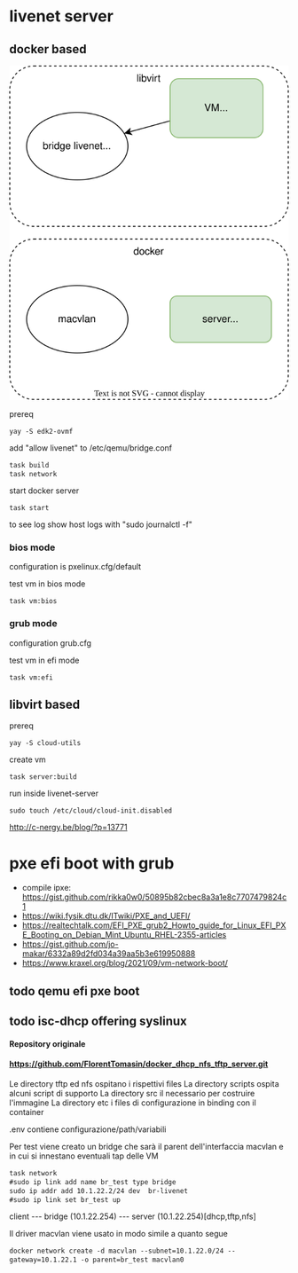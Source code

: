 # livenet server


## docker based



![Schema](images/network.drawio.svg)

prereq
```
yay -S edk2-ovmf
```

add "allow livenet" to /etc/qemu/bridge.conf


```
task build
task network
```

start docker server
```
task start
```

to see log show host logs with "sudo journalctl -f"

### bios mode


configuration is pxelinux.cfg/default

test vm in bios mode
```
task vm:bios
```


### grub mode


configuration grub.cfg

test vm in efi mode
```
task vm:efi
```


## libvirt based

prereq
```
yay -S cloud-utils
```

create vm
```
task server:build
```

run inside livenet-server
```
sudo touch /etc/cloud/cloud-init.disabled
```







http://c-nergy.be/blog/?p=13771

# pxe efi boot with grub



- compile ipxe: https://gist.github.com/rikka0w0/50895b82cbec8a3a1e8c7707479824c1
- https://wiki.fysik.dtu.dk/ITwiki/PXE_and_UEFI/
- https://realtechtalk.com/EFI_PXE_grub2_Howto_guide_for_Linux_EFI_PXE_Booting_on_Debian_Mint_Ubuntu_RHEL-2355-articles
- https://gist.github.com/jo-makar/6332a89d2fd034a39aa5b3e619950888
- https://www.kraxel.org/blog/2021/09/vm-network-boot/
## todo qemu efi pxe boot

## todo isc-dhcp offering syslinux


#### Repository originale
#### https://github.com/FlorentTomasin/docker_dhcp_nfs_tftp_server.git

Le directory tftp ed nfs ospitano i rispettivi files
La directory scripts ospita alcuni script di supporto
La directory src il necessario per costruire l'immagine
La directory etc i files di configurazione in binding con il container

.env contiene configurazione/path/variabili 

Per test viene creato un bridge che sarà il parent dell'interfaccia macvlan e in cui si innestano eventuali tap delle VM

```
task network
#sudo ip link add name br_test type bridge
sudo ip addr add 10.1.22.2/24 dev  br-livenet
#sudo ip link set br_test up
```

client --- bridge (10.1.22.254) --- server (10.1.22.254)[dhcp,tftp,nfs] 



Il driver macvlan viene usato in modo simile a quanto segue

```
docker network create -d macvlan --subnet=10.1.22.0/24 --gateway=10.1.22.1 -o parent=br_test macvlan0
```



